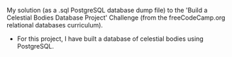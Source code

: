 My solution (as a .sql PostgreSQL database dump file) to the 'Build a Celestial Bodies Database Project' Challenge (from the freeCodeCamp.org relational databases curriculum).

- For this project, I have built a database of celestial bodies using PostgreSQL.

